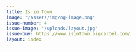 ```yaml
---
title: Is in Town
image: "/assets/img/og-image.png"
issue-number: 4
issue-image: "/uploads/layout.jpg"
issue-buy: https://www.isintown.bigcartel.com/
layout: index
---
```



